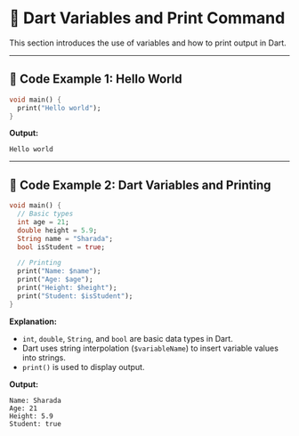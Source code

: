 
# 🌟 Dart Variables and Print Command

This section introduces the use of variables and how to print output in Dart.

---

## 📘 Code Example 1: Hello World

```dart
void main() {
  print("Hello world");
}
```

**Output:**
```
Hello world
```

---

## 📘 Code Example 2: Dart Variables and Printing

```dart
void main() {
  // Basic types
  int age = 21;
  double height = 5.9;
  String name = "Sharada";
  bool isStudent = true;

  // Printing
  print("Name: $name");
  print("Age: $age");
  print("Height: $height");
  print("Student: $isStudent");
}
```

**Explanation:**
- `int`, `double`, `String`, and `bool` are basic data types in Dart.
- Dart uses string interpolation (`$variableName`) to insert variable values into strings.
- `print()` is used to display output.

**Output:**
```
Name: Sharada
Age: 21
Height: 5.9
Student: true
```
